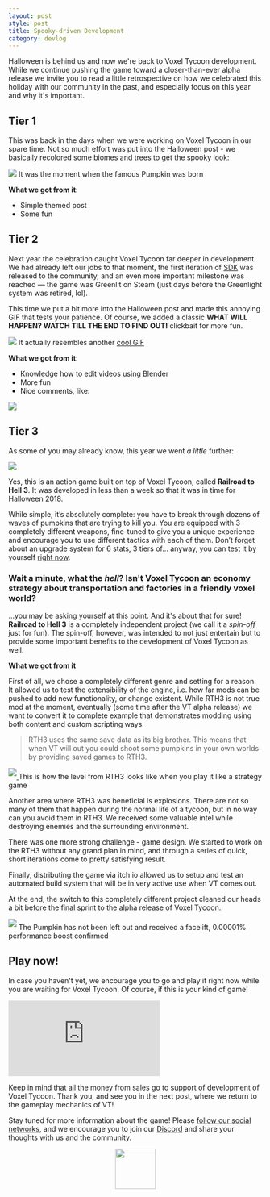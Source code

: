 ```yaml
---
layout: post
style: post
title: Spooky-driven Development
category: devlog
---
```


Halloween is behind us and now we're back to Voxel Tycoon development. While we continue pushing the game toward a closer-than-ever alpha release we invite you to read a little retrospective on how we celebrated this holiday with our community in the past, and especially focus on this year and why it's important.

## Tier 1

This was back in the days when we were working on Voxel Tycoon in our spare time. Not so much effort was put into the Halloween post - we basically recolored some biomes and trees to get the spooky look:

<div>
    <img src="/assets/hell-or-high-water/M7USjsCR0AU.jpg"/>
    <span class="img-alt">It was the moment when the famous Pumpkin was born</span>
</div>

**What we got from it**: 
* Simple themed post
* Some fun

## Tier 2

Next year the celebration caught Voxel Tycoon far deeper in development. We had already left our jobs to that moment, the first iteration of [SDK](/sdk) was released to the community, and an even more important milestone was reached — the game was Greenlit on Steam (just days before the Greenlight system was retired, lol).

This time we put a bit more into the Halloween post and made this annoying GIF that tests your patience. Of course, we added a classic **WHAT WILL HAPPEN? WATCH TILL THE END TO FIND OUT!**  clickbait for more fun.

<div>
    <img src="/assets/hell-or-high-water/ezgif-5-0e079f2b4bbf.gif"/>
    <span class="img-alt">It actually resembles another <a href="https://media.giphy.com/media/Qq8P7OoPYKLXa/giphy.gif">cool GIF</a></span>
</div>

**What we got from it**: 
* Knowledge how to edit videos using Blender
* More fun
* Nice comments, like:

![](/assets/hell-or-high-water/comments.png)

## Tier 3

As some of you may already know, this year we went *a little* further:

![](/assets/hell-or-high-water/rth3_short.gif)

Yes, this is an action game built on top of Voxel Tycoon, called **Railroad to Hell 3**. It was developed in less than a week so that it was in time for Halloween 2018.

While simple, it’s absolutely complete: you have to break through dozens of waves of pumpkins that are trying to kill you. You are equipped with 3 completely different weapons, fine-tuned to give you a unique experience and encourage you to use different tactics with each of them. Don’t forget about an upgrade system for 6 stats, 3 tiers of… anyway, you can test it by yourself  [right now](/railroad-to-hell).

### Wait a minute, what the *hell*? Isn't Voxel Tycoon an economy strategy about transportation and factories in a friendly voxel world?
...you may be asking yourself at this point. And it's about that for sure! **Railroad to Hell 3** is a completely independent project (we call it a *spin-off* just for fun). The spin-off, however, was intended to not just entertain but to provide some important benefits to the development of Voxel Tycoon as well.

**What we got from it**

First of all, we chose a completely different genre and setting for a reason. It allowed us to test the extensibility of the engine, i.e. how far mods can be pushed to add new functionality, or change existent. While RTH3 is not true mod at the moment, eventually (some time after the VT alpha release) we want to convert it to complete example that demonstrates modding using both content and custom scripting ways.

> RTH3 uses the same save data as its big brother. This means that when VT will out you could shoot some pumpkins in your own worlds by providing saved games to RTH3.

<div>
    <a class="clear" href="/assets/hell-or-high-water/20181110-205254.png">
        <img src="/assets/hell-or-high-water/20181110-205254.png" style="margin-bottom: 6px" />
    </a>
    <span class="img-alt">This is how the level from RTH3 looks like when you play it like a strategy game</span>
</div>

Another area where RTH3 was beneficial is explosions. There are not so many of them that happen during the normal life of a tycoon, but in no way can you avoid them in RTH3. We received some valuable intel while destroying enemies and the surrounding environment.

There was one more strong challenge - game design. We started to work on the RTH3 without any grand plan in mind, and through a series of quick, short iterations come to pretty satisfying result.

Finally, distributing the game via itch.io allowed us to setup and test an automated build system that will be in very active use when VT comes out.

At the end, the switch to this completely different project cleaned our heads a bit before the final sprint to the alpha release of Voxel Tycoon.

<div>
    <img src="/assets/hell-or-high-water/20181111-003250.png" style="margin-bottom: 6px" />
    <span class="img-alt">The Pumpkin has not been left out and received a facelift, 0.00001% performance boost confirmed</span>
</div>

## Play now!

In case you haven't yet, we encourage you to go and play it right now while you are waiting for Voxel Tycoon. Of course, if this is your kind of game!

<iframe class="widget-itchio_dark" frameborder="0" src="https://itch.io/embed/324650?linkback=true&amp;border_width=1&amp;bg_color=1e1728&amp;fg_color=ffffff&amp;link_color=b7278c&amp;border_color=4b4455"></iframe>

Keep in mind that all the money from sales go to support of development of Voxel Tycoon. Thank you, and see you in the next post, where we return to the gameplay mechanics of VT!

Stay tuned for more information about the game! Please [follow our social networks](/contacts), and we encourage you to join our [Discord](http://discord.gg/64KPWd5) and share your thoughts with us and the community.

<div style="text-align: center">
    <img style="width: 80px;" src="/assets/outlined-33-shadow.png"/>
</div>